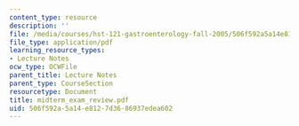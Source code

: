 ```yaml
---
content_type: resource
description: ''
file: /media/courses/hst-121-gastroenterology-fall-2005/506f592a5a14e8127d3686937edea602_midterm_exam_review.pdf
file_type: application/pdf
learning_resource_types:
- Lecture Notes
ocw_type: OCWFile
parent_title: Lecture Notes
parent_type: CourseSection
resourcetype: Document
title: midterm_exam_review.pdf
uid: 506f592a-5a14-e812-7d36-86937edea602
---
```

